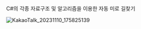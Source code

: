 C#의 각종 자료구조 및 알고리즘을 이용한 자동 미로 길찾기

![KakaoTalk_20231110_175825139](https://github.com/sch990428/Pathfinder-Algorithm/assets/87369656/a02029b6-a665-4ed0-94a2-3152556f9910)
